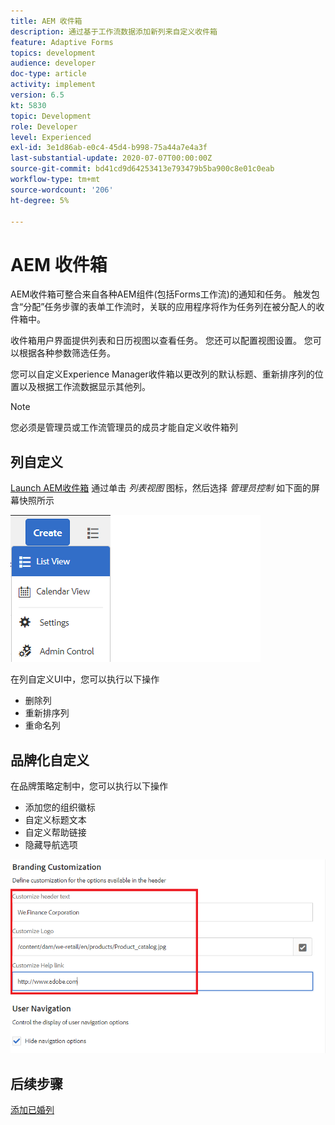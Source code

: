 ```yaml
---
title: AEM 收件箱
description: 通过基于工作流数据添加新列来自定义收件箱
feature: Adaptive Forms
topics: development
audience: developer
doc-type: article
activity: implement
version: 6.5
kt: 5830
topic: Development
role: Developer
level: Experienced
exl-id: 3e1d86ab-e0c4-45d4-b998-75a44a7e4a3f
last-substantial-update: 2020-07-07T00:00:00Z
source-git-commit: bd41cd9d64253413e793479b5ba900c8e01c0eab
workflow-type: tm+mt
source-wordcount: '206'
ht-degree: 5%

---
```


# AEM 收件箱

AEM收件箱可整合来自各种AEM组件(包括Forms工作流)的通知和任务。 触发包含“分配”任务步骤的表单工作流时，关联的应用程序将作为任务列在被分配人的收件箱中。

收件箱用户界面提供列表和日历视图以查看任务。 您还可以配置视图设置。 您可以根据各种参数筛选任务。

您可以自定义Experience Manager收件箱以更改列的默认标题、重新排序列的位置以及根据工作流数据显示其他列。

>[!NOTE]
>
>您必须是管理员或工作流管理员的成员才能自定义收件箱列

## 列自定义

[Launch AEM收件箱](http://localhost:4502/aem/inbox)
通过单击 _列表视图_ 图标，然后选择 _管理员控制_ 如下面的屏幕快照所示

![admin-control](assets/open-customization.png)

在列自定义UI中，您可以执行以下操作

* 删除列
* 重新排序列
* 重命名列

## 品牌化自定义

在品牌策略定制中，您可以执行以下操作

* 添加您的组织徽标
* 自定义标题文本
* 自定义帮助链接
* 隐藏导航选项

![收件箱品牌化](assets/branding-customization.PNG)

## 后续步骤

[添加已婚列](./add-married-column.md)

